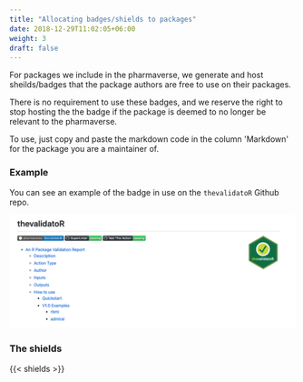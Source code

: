 ```yaml
---
title: "Allocating badges/shields to packages"
date: 2018-12-29T11:02:05+06:00
weight: 3
draft: false
---
```


For packages we include in the pharmaverse, we generate and host sheilds/badges
that the package authors are free to use on their packages. 

There is no requirement to use these badges, and we reserve the right to 
stop hosting the the badge if the package is deemed to no longer be 
relevant to the pharmaverse.

To use, just copy and paste the markdown code in the column 'Markdown' for the
package you are a maintainer of.

### Example

You can see an example of the badge in use on the `thevalidatoR` Github repo.

![thevalidator](example.png)

### The shields

{{< shields >}}